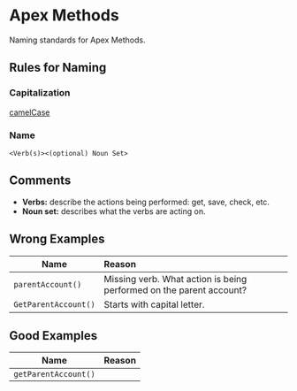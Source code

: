 # Apex Methods

Naming standards for Apex Methods.

## Rules for Naming

### Capitalization

[camelCase](../casing-styles/#camel-case)

### Name

```<Verb(s)><(optional) Noun Set>```

## Comments

- **Verbs:** describe the actions being performed: get, save, check, etc.
- **Noun set:** describes what the verbs are acting on.

## Wrong Examples

| Name | Reason |
|------|:-------|
| ```parentAccount()``` | Missing verb. What action is being performed on the parent account? |
| ```GetParentAccount()``` | Starts with capital letter. |

## Good Examples

| Name | Reason |
|------|:-------|
| ```getParentAccount()``` |  |
